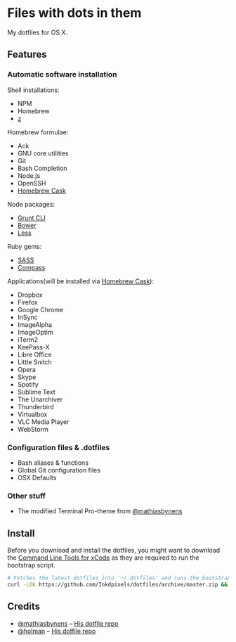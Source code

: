 # Files with dots in them
My dotfiles for OS X.


## Features
### Automatic software installation
Shell installations:
* NPM
* Homebrew
* [z](https://github.com/rupa/z/)

Homebrew formulae:
* Ack
* GNU core utilities
* Git
* Bash Completion
* Node.js
* OpenSSH
* [Homebrew Cask](https://github.com/phinze/homebrew-cask)

Node packages:
* [Grunt CLI](http://gruntjs.com)
* [Bower](http://bower.io)
* [Less](http://lesscss.org/)

Ruby gems:
* [SASS](http://sass-lang.com/)
* [Compass](http://compass-style.org/)

Applications(will be installed via [Homebrew Cask](https://github.com/phinze/homebrew-cask)):
* Dropbox
* Firefox
* Google Chrome
* InSync
* ImageAlpha
* ImageOptim
* iTerm2
* KeePass-X
* Libre Office
* Little Snitch
* Opera
* Skype
* Spotify
* Sublime Text
* The Unarchiver
* Thunderbird
* Virtualbox
* VLC Media Player
* WebStorm


### Configuration files & .dotfiles
* Bash aliases & functions
* Global Git configuration files
* OSX Defaults


### Other stuff
* The modified Terminal Pro-theme from [@mathiasbynens](https://github.com/mathiasbynens)



## Install
Before you download and install the dotfiles, you might want to download the [Command Line Tools for xCode](https://developer.apple.com/downloads) as they are required to run the bootstrap script.
```bash
# Fetches the latest dotfiles into '~/.dotfiles' and runs the bootstrap script
curl -LOk https://github.com/Inkdpixels/dotfiles/archive/master.zip && unzip master.zip && mv dotfiles-master/ .dotfiles/ && rm -rf master.zip && cd .dotfiles && script/bootstrap.sh
```



## Credits
* [@mathiasbynens](https://github.com/mathiasbynens) – [His dotfile repo](https://github.com/mathiasbynens/dotfiles)
* [@holman](https://github.com/holman) – [His dotfile repo](https://github.com/holman/dotfiles)
